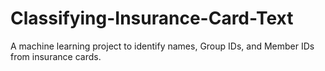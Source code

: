 # Classifying-Insurance-Card-Text
A machine learning project to identify names, Group IDs, and Member IDs from insurance cards.
